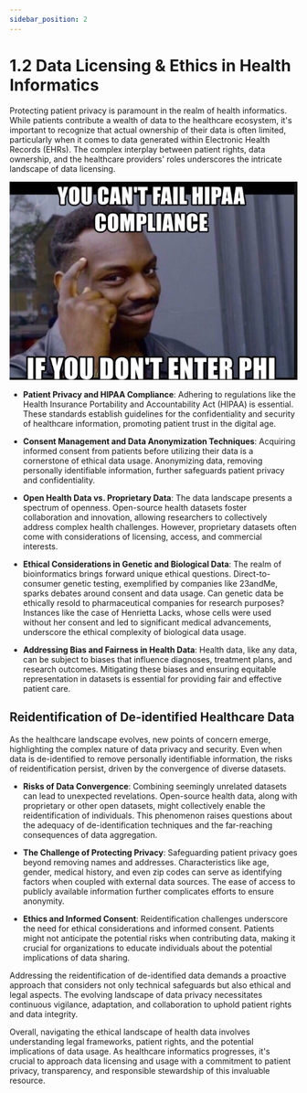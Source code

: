 ```yaml
---
sidebar_position: 2
---
```


# 1.2 Data Licensing & Ethics in Health Informatics

Protecting patient privacy is paramount in the realm of health informatics. While patients contribute a wealth of data to the healthcare ecosystem, it's important to recognize that actual ownership of their data is often limited, particularly when it comes to data generated within Electronic Health Records (EHRs). The complex interplay between patient rights, data ownership, and the healthcare providers' roles underscores the intricate landscape of data licensing.

  ![Synthea EMR - Medication Example](../../static/img/ch1/hipaa_lawyer_funny.png)

- **Patient Privacy and HIPAA Compliance**: Adhering to regulations like the Health Insurance Portability and Accountability Act (HIPAA) is essential. These standards establish guidelines for the confidentiality and security of healthcare information, promoting patient trust in the digital age.

- **Consent Management and Data Anonymization Techniques**: Acquiring informed consent from patients before utilizing their data is a cornerstone of ethical data usage. Anonymizing data, removing personally identifiable information, further safeguards patient privacy and confidentiality.

- **Open Health Data vs. Proprietary Data**: The data landscape presents a spectrum of openness. Open-source health datasets foster collaboration and innovation, allowing researchers to collectively address complex health challenges. However, proprietary datasets often come with considerations of licensing, access, and commercial interests.

- **Ethical Considerations in Genetic and Biological Data**: The realm of bioinformatics brings forward unique ethical questions. Direct-to-consumer genetic testing, exemplified by companies like 23andMe, sparks debates around consent and data usage. Can genetic data be ethically resold to pharmaceutical companies for research purposes? Instances like the case of Henrietta Lacks, whose cells were used without her consent and led to significant medical advancements, underscore the ethical complexity of biological data usage.

- **Addressing Bias and Fairness in Health Data**: Health data, like any data, can be subject to biases that influence diagnoses, treatment plans, and research outcomes. Mitigating these biases and ensuring equitable representation in datasets is essential for providing fair and effective patient care.

## Reidentification of De-identified Healthcare Data

As the healthcare landscape evolves, new points of concern emerge, highlighting the complex nature of data privacy and security. Even when data is de-identified to remove personally identifiable information, the risks of reidentification persist, driven by the convergence of diverse datasets.

- **Risks of Data Convergence**: Combining seemingly unrelated datasets can lead to unexpected revelations. Open-source health data, along with proprietary or other open datasets, might collectively enable the reidentification of individuals. This phenomenon raises questions about the adequacy of de-identification techniques and the far-reaching consequences of data aggregation.

- **The Challenge of Protecting Privacy**: Safeguarding patient privacy goes beyond removing names and addresses. Characteristics like age, gender, medical history, and even zip codes can serve as identifying factors when coupled with external data sources. The ease of access to publicly available information further complicates efforts to ensure anonymity.

- **Ethics and Informed Consent**: Reidentification challenges underscore the need for ethical considerations and informed consent. Patients might not anticipate the potential risks when contributing data, making it crucial for organizations to educate individuals about the potential implications of data sharing.

Addressing the reidentification of de-identified data demands a proactive approach that considers not only technical safeguards but also ethical and legal aspects. The evolving landscape of data privacy necessitates continuous vigilance, adaptation, and collaboration to uphold patient rights and data integrity.

Overall, navigating the ethical landscape of health data involves understanding legal frameworks, patient rights, and the potential implications of data usage. As healthcare informatics progresses, it's crucial to approach data licensing and usage with a commitment to patient privacy, transparency, and responsible stewardship of this invaluable resource.


